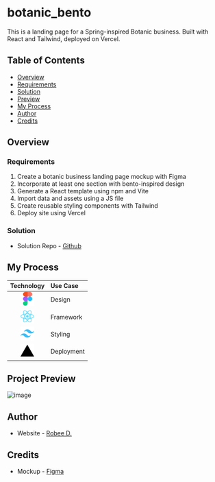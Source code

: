 # botanic_bento

This is a landing page for a Spring-inspired Botanic business. Built with React and Tailwind, deployed on Vercel.

## Table of Contents
- [Overview](#overview)
- [Requirements](#requirements)
- [Solution](#solution)
- [Preview](#project-preview)
- [My Process](#my-process)
- [Author](#author)
- [Credits](#credits)

## Overview

### Requirements
1. Create a botanic business landing page mockup with Figma
2. Incorporate at least one section with bento-inspired design
3. Generate a React template using npm and Vite
4. Import data and assets using a JS file
5. Create reusable styling components with Tailwind
6. Deploy site using Vercel

### Solution
- Solution Repo - [Github](https://github.com/robeeds/botanic_bento)

## My Process

| Technology | Use Case |
| :---: | :--- |
| <img src="https://github.com/devicons/devicon/blob/master/icons/figma/figma-original.svg" alt="Figma" height="32" width="32"/> | Design |
| <img src="https://github.com/devicons/devicon/blob/master/icons/react/react-original.svg" alt="React" height="32" width="32"/> | Framework |
| <img src="https://github.com/devicons/devicon/blob/master/icons/tailwindcss/tailwindcss-original.svg" alt="Tailwind" height="32" width="32"/> | Styling |
| <img src="https://github.com/devicons/devicon/blob/master/icons/vercel/vercel-original.svg" alt="Vercel" height="32" width="32"/> | Deployment |

## Project Preview
<img width="1439" alt="image" src="https://github.com/robeeds/botanic_bento/assets/71895118/de5fdcc5-76be-4c47-9b97-718ad30a6267">


## Author

- Website - [Robee D.](https://www.robeeds.dev)

## Credits

- Mockup - [Figma](https://www.figma.com/file/dBw5eWpSsZJHFGpjeBeVV9/botanic_bento?type=design&node-id=0%3A1&mode=design&t=X77eH3T0cyZzVmkV-1)

